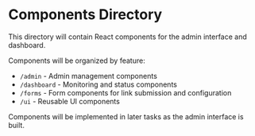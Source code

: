# Components Directory

This directory will contain React components for the admin interface and dashboard.

Components will be organized by feature:
- `/admin` - Admin management components
- `/dashboard` - Monitoring and status components  
- `/forms` - Form components for link submission and configuration
- `/ui` - Reusable UI components

Components will be implemented in later tasks as the admin interface is built.